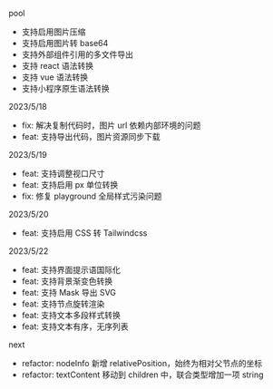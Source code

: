 pool

-  支持启用图片压缩
-  支持启用图片转 base64
-  支持外部组件引用的多文件导出
-  支持 react 语法转换
-  支持 vue 语法转换
-  支持小程序原生语法转换

2023/5/18

-  fix: 解决复制代码时，图片 url 依赖内部环境的问题
-  feat: 支持导出代码，图片资源同步下载

2023/5/19

-  feat: 支持调整视口尺寸
-  feat: 支持启用 px 单位转换
-  fix: 修复 playground 全局样式污染问题

2023/5/20

-  feat: 支持启用 CSS 转 Tailwindcss

2023/5/22

-  feat: 支持界面提示语国际化
-  feat: 支持背景渐变色转换
-  feat: 支持 Mask 导出 SVG
-  feat: 支持节点旋转渲染
-  feat: 支持文本多段样式转换
-  feat: 支持文本有序，无序列表

next

-  refactor: nodeInfo 新增 relativePosition，始终为相对父节点的坐标
-  refactor: textContent 移动到 children 中，联合类型增加一项 string
